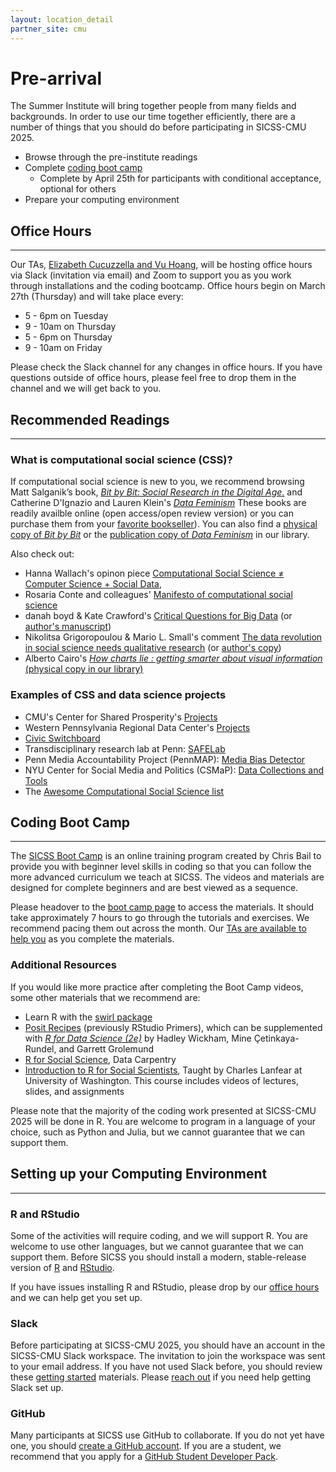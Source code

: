 ```yaml
---
layout: location_detail
partner_site: cmu
---
```


# Pre-arrival

The Summer Institute will bring together people from many fields and backgrounds. In order to use our time together efficiently, there are a number of things that you should do before participating in SICSS-CMU 2025.

- Browse through the pre-institute readings
- Complete [coding boot camp](#coding-boot-camp) 
    - Complete by April 25th for participants with conditional acceptance, optional for others
- Prepare your computing environment

## Office Hours

-------------------------

Our TAs, [Elizabeth Cucuzzella and Vu Hoang](/2025/cmu/people/#teaching_assistants), will be hosting office hours via Slack (invitation via email) and Zoom to support you as you work through installations and the coding bootcamp. Office hours begin on March 27th (Thursday) and will take place every: 
- 5 - 6pm on Tuesday
- 9 - 10am on Thursday
- 5 - 6pm on Thursday
- 9 - 10am on Friday 

Please check the Slack channel for any changes in office hours. If you have questions outside of office hours, please feel free to drop them in the channel and we will get back to you. 

## Recommended Readings

-------------------------

### What is computational social science (CSS)?
If computational social science is new to you, we recommend browsing Matt Salganik’s book, *[Bit by Bit: Social Research in the Digital Age.](https://www.bitbybitbook.com/en/1st-ed/preface/)* and Catherine D'Ignazio and Lauren Klein's *[Data Feminism](https://data-feminism.mitpress.mit.edu/)* These books are readily availble online (open access/open review version) or you can purchase them from your [favorite bookseller](https://bookshop.org/)). You can also find a [physical copy of *Bit by Bit*](https://cmu.primo.exlibrisgroup.com/permalink/01CMU_INST/6lpsnm/alma991019580383904436) or the [publication copy of *Data Feminism*](https://cmu.primo.exlibrisgroup.com/permalink/01CMU_INST/6lpsnm/alma991019886231504436) in our library.

Also check out:
- Hanna Wallach's opinon piece [Computational Social Science ≠ Computer Science + Social Data](https://dl.acm.org/doi/10.1145/3132698), 
- Rosaria Conte and colleagues' [Manifesto of computational social science](https://link.springer.com/article/10.1140/epjst/e2012-01697-8)
- danah boyd & Kate Crawford's [Critical Questions for Big Data](https://cmu.primo.exlibrisgroup.com/permalink/01CMU_INST/8lb6it/cdi_proquest_miscellaneous_1315867033) (or [author's manuscript](https://www.researchgate.net/publication/281748849_Critical_questions_for_big_data_Provocations_for_a_cultural_technological_and_scholarly_phenomenon))
- Nikolitsa Grigoropoulou & Mario L. Small's comment [The data revolution in social science needs qualitative research](https://cmu.primo.exlibrisgroup.com/permalink/01CMU_INST/8lb6it/cdi_proquest_miscellaneous_2644938061) (or [author's copy](https://www.socium.uni-bremen.de/about-the-socium/members/nikolitsa-grigoropoulou/publications/?publ=12130))
- Alberto Cairo's *[How charts lie : getting smarter about visual information](https://search.worldcat.org/title/1121263715)* [(physical copy in our library)](https://cmu.primo.exlibrisgroup.com/permalink/01CMU_INST/6lpsnm/alma991019665688004436)

### Examples of CSS and data science projects
- CMU's Center for Shared Prosperity's [Projects](https://www.centerforsharedprosperity.org/projects) 
- Western Pennsylvania Regional Data Center's [Projects](https://www.wprdc.org/en/projects)
- [Civic Switchboard](https://civic-switchboard.github.io/)
- Transdisciplinary research lab at Penn: [SAFELab](https://www.asc.upenn.edu/research/centers/safe-lab) 
-  Penn Media Accountability Project (PennMAP): [Media Bias Detector](https://mediabiasdetector.seas.upenn.edu/)
- NYU Center for Social Media and Politics (CSMaP): [Data Collections and Tools](https://csmapnyu.org/research/data-collections-and-tools)
- The [Awesome Computational Social Science list](https://github.com/sicss-cmu/awesome-computational-social-science?tab=readme-ov-file)

## Coding Boot Camp

-------------------------

The [SICSS Boot Camp](https://sicss.io/boot_camp) is an online training program created by Chris Bail to provide you with beginner level skills in coding so that you can follow the more advanced curriculum we teach at SICSS. The videos and materials are designed for complete beginners and are best viewed as a sequence. 

Please headover to the [boot camp page]((https://sicss.io/boot_camp)) to access the materials. It should take approximately 7 hours to go through the tutorials and exercises. We recommend pacing them out across the month. Our [TAs are available to help you](#office-hours) as you complete the materials.

### Additional Resources

If you would like more practice after completing the Boot Camp videos, some other materials that we recommend are:
- Learn R with the [swirl package](https://swirlstats.com/students.html)
- [Posit Recipes](https://posit.cloud/learn/recipes) (previously RStudio Primers), which can be supplemented with _[R for Data Science (2e)](https://r4ds.hadley.nz/)_ by Hadley Wickham, Mine Çetinkaya-Rundel, and Garrett Grolemund
- [R for Social Science](https://datacarpentry.org/r-socialsci/), Data Carpentry  
- [Introduction to R for Social Scientists](https://clanfear.github.io/CSSS508/), Taught by Charles Lanfear at University of Washington. This course includes videos of lectures, slides, and assignments

Please note that the majority of the coding work presented at SICSS-CMU 2025 will be done in R. You are welcome to program in a language of your choice, such as Python and Julia, but we cannot guarantee that we can support them.

## Setting up your Computing Environment

-------------------------

### R and RStudio

Some of the activities will require coding, and we will support R. You are welcome to use other languages, but we cannot guarantee that we can support them. Before SICSS you should install a modern, stable-release version of [R](https://www.r-project.org/) and [RStudio](https://posit.co/download/rstudio-desktop/). 

If you have issues installing R and RStudio, please drop by our [office hours](#office-hours) and we can help get you set up.

### Slack

Before participating at SICSS-CMU 2025, you should have an account in the SICSS-CMU Slack workspace. The invitation to join the workspace was sent to your email address. If you have not used Slack before, you should review these [getting started](https://slack.com/help/categories/360000049043-Getting-started) materials. Please [reach out](mailto:sicss@andrew.cmu.edu) if you need help getting Slack set up.

### GitHub

Many participants at SICSS use GitHub to collaborate. If you do not yet have one, you should [create a GitHub account](https://github.com/join). If you are a student, we recommend that you apply for a [GitHub Student Developer Pack](https://education.github.com/pack).
